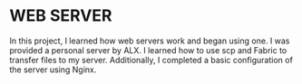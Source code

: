 # WEB SERVER
In this project, I learned how web servers work and began using one. I was provided a personal server by ALX. I learned how to use scp and Fabric to transfer files to my server. Additionally, I completed a basic configuration of the server using Nginx.
